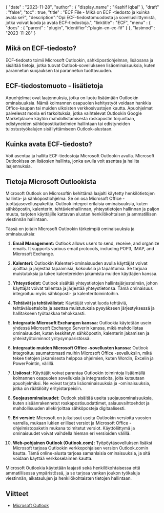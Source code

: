 {
  "date" : "2023-11-28",
  "author" : {
    "display_name" : "Kashif Iqbal"
},
  "draft" : "false",
  "toc" : true,
  "title" : "ECF File - Mikä on ECF -tiedosto ja kuinka avata se?",
  "description":"Opi ECF-tiedostomuodosta ja sovellusliittymistä, jotka voivat luoda ja avata ECF-tiedostoja.",
  "linktitle" : "ECF",
  "menu" : {
    "docs" : {
      "parent" : "plugin",
      "identifier":"plugin-en-ec-fif"
}
},
  "lastmod" : "2023-11-28"
}

## Mikä on ECF-tiedosto?

ECF-tiedosto toimii Microsoft Outlookin, sähköpostiohjelman, lisäosana ja sisältää tietoja, jotka tuovat Outlook-sovellukseen lisäominaisuuksia, kuten parannetun suojauksen tai parannetun tuottavuuden.

## ECF-tiedostomuoto - lisätietoja

Apuohjelmat ovat laajennuksia, jotka on luotu lisäämään Outlookin ominaisuuksia. Nämä kolmannen osapuolen kehitystyöt voidaan hankkia Office-kaupan tai muiden ulkoisten verkkosivustojen kautta. Apuohjelmat palvelevat monia eri tarkoituksia, jotka vaihtelevat Outlookin Google Marketplacen käytön mahdollistamisesta roskapostin torjuntaan, edistyneiden sähköpostikatkelmien hallintaan tai edistyneiden tulostustyökalujen sisällyttämiseen Outlook-alustaan.

## Kuinka avata ECF-tiedosto?

Voit asentaa ja hallita ECF-tiedostoja Microsoft Outlookin avulla. Microsoft Outlookissa on lisäosien hallinta, jonka avulla voit asentaa ja hallita laajennuksia.

## Tietoja Microsoft Outlookista

Microsoft Outlook on Microsoftin kehittämä laajalti käytetty henkilötietojen hallinta- ja sähköpostiohjelma. Se on osa Microsoft Office -tuottajasovelluspakettia. Outlook integroi erilaisia ominaisuuksia, kuten sähköpostin, kalenterin, tehtävienhallinnan, yhteystietojen hallinnan ja paljon muuta, tarjoten käyttäjille kattavan alustan henkilökohtaisen ja ammatillisen viestinnän hallintaan.

Tässä on joitain Microsoft Outlookin tärkeimpiä ominaisuuksia ja ominaisuuksia:

1. **Email Management:** Outlook allows users to send, receive, and organize emails. It supports various email protocols, including POP3, IMAP, and Microsoft Exchange.

2. **Kalenteri:** Outlookin Kalenteri-ominaisuuden avulla käyttäjät voivat ajoittaa ja järjestää tapaamisia, kokouksia ja tapahtumia. Se tarjoaa muistutuksia ja tukee kalentereiden jakamista muiden käyttäjien kanssa.

3. **Yhteystiedot:** Outlook sisältää yhteystietojen hallintajärjestelmän, johon käyttäjät voivat tallentaa ja järjestää yhteystietonsa. Tämä ominaisuus integroituu myös sähköposti- ja kalenteritoimintoihin.

4. **Tehtävät ja tehtävälistat:** Käyttäjät voivat luoda tehtäviä, tehtäväluetteloita ja asettaa muistutuksia pysyäkseen järjestyksessä ja hallitakseen työtaakkaa tehokkaasti.

5. **Integraatio Microsoft Exchangen kanssa:** Outlookia käytetään usein yhdessä Microsoft Exchange Serverin kanssa, mikä mahdollistaa ominaisuudet, kuten keskitetyn sähköpostin, kalenterin jakamisen ja yhteistyötoiminnot yritysympäristössä.

6. **Integraatio muiden Microsoft Office -sovellusten kanssa:** Outlook integroituu saumattomasti muihin Microsoft Office -sovelluksiin, mikä tekee tietojen jakamisesta helppoa ohjelmien, kuten Wordin, Excelin ja PowerPointin, välillä.

7. **Lisäosat:** Käyttäjät voivat parantaa Outlookin toimintoja lisäämällä kolmannen osapuolen sovelluksia ja integraatioita, joita kutsutaan apuohjelmiksi. Ne voivat tarjota lisäominaisuuksia ja -ominaisuuksia, jotka on räätälöity erityistarpeisiin.

8. **Suojausominaisuudet:** Outlook sisältää useita suojausominaisuuksia, kuten sisäänrakennetut roskapostisuodattimet, salausvaihtoehdot ja mahdollisuuden allekirjoittaa sähköposteja digitaalisesti.

9. **Eri versiot:** Microsoft on julkaissut useita Outlookin versioita vuosien varrella, mukaan lukien erilliset versiot ja Microsoft Office -ohjelmistopaketin mukana toimitetut versiot. Käyttöliittymä ja ominaisuudet voivat vaihdella hieman eri versioiden välillä.

10. **Web-pohjainen Outlook (Outlook.com):** Työpöytäsovelluksen lisäksi Microsoft tarjoaa Outlookin verkkopohjaisen version Outlook.comin kautta. Tämä online-alusta tarjoaa samanlaisia ominaisuuksia, ja sitä voidaan käyttää verkkoselaimen kautta.

Microsoft Outlookia käytetään laajasti sekä henkilökohtaisessa että ammatillisessa ympäristössä, ja se tarjoaa vankan joukon työkaluja viestinnän, aikataulujen ja henkilökohtaisten tietojen hallintaan.

## Viitteet

 * [Microsoft Outlook](https://www.microsoft.com/en-us/microsoft-365/outlook/email-and-calendar-software-microsoft-outlook)
